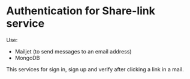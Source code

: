 # Authentication for Share-link service

Use:
* Mailjet (to send messages to an email address)
* MongoDB

This services for sign in, sign up and verify after clicking a link in a mail.